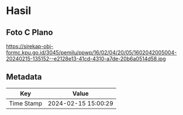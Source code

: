 # Hasil

## Foto C Plano

https://sirekap-obj-formc.kpu.go.id/3045/pemilu/ppwp/16/02/04/20/05/1602042005004-20240215-135152--e2128e13-41cd-4310-a7de-20b6a0514d58.jpg


## Metadata

| Key        | Value               |
| ---------- | ------------------- |
| Time Stamp | 2024-02-15 15:00:29 |



